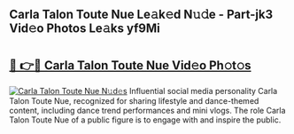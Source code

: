 ## Carla Talon Toute Nue Le𝚊k𝚎d N𝚞𝚍e - Part-jk3 Vid𝚎o Photos Le𝚊ks yf9Mi

# <h2><a href="http://fb5qqx.evod.top/?m=Carla+Talon+Toute+Nue">🔗 👉🔴 Carla Talon Toute Nue Vid𝚎o Ph𝚘t𝚘s</a></h2>

[![Carla Talon Toute Nue N𝚞d𝚎s](https://i.imgur.com/8V9OHl7.gif)](http://fb5qqx.evod.top/?m=Carla+Talon+Toute+Nue)
Influential social media personality Carla Talon Toute Nue, recognized for sharing lifestyle and dance-themed content, including dance trend performances and mini vlogs. The role Carla Talon Toute Nue of a public figure is to engage with and inspire the public. 
